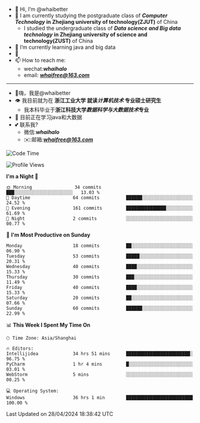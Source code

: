 - 👋 Hi, I’m @whaibetter
- 👀 I am currently studying the postgraduate class of ***Computer Technology* in Zhejiang university of technology(ZJUT)** of China
  -  I studied the undergraduate class of ***Data science and Big data technology* in Zhejiang university of science and technology(ZUST)** of China
- 🌱 I’m currently learning java and big data
- 💞️ 
- 📫 How to reach me: 
  - wechat:***whaihalo***
  - email: ***whaifree@163.com***
 ------------------------
- 👋嗨，我是@whaibetter
- 👁 我目前就为在 **浙江工业大学 就读*计算机技术* 专业硕士研究生**
  - 我本科毕业于**浙江科技大学*数据科学与大数据技术*专业**
- 🌴 目前正在学习java和大数据
- 💕 联系我?
  - 微信:***whaihalo***
  - ✉️:邮箱:***whaifree@163.com***

<!--START_SECTION:waka-->
![Code Time](http://img.shields.io/badge/Code%20Time-144%20hrs%202%20mins-blue)

![Profile Views](http://img.shields.io/badge/Profile%20Views-0-blue)

**I'm a Night 🦉** 

```text
🌞 Morning                34 commits          ███░░░░░░░░░░░░░░░░░░░░░░   13.03 % 
🌆 Daytime                64 commits          ██████░░░░░░░░░░░░░░░░░░░   24.52 % 
🌃 Evening                161 commits         ███████████████░░░░░░░░░░   61.69 % 
🌙 Night                  2 commits           ░░░░░░░░░░░░░░░░░░░░░░░░░   00.77 % 
```
📅 **I'm Most Productive on Sunday** 

```text
Monday                   18 commits          ██░░░░░░░░░░░░░░░░░░░░░░░   06.90 % 
Tuesday                  53 commits          █████░░░░░░░░░░░░░░░░░░░░   20.31 % 
Wednesday                40 commits          ████░░░░░░░░░░░░░░░░░░░░░   15.33 % 
Thursday                 30 commits          ███░░░░░░░░░░░░░░░░░░░░░░   11.49 % 
Friday                   40 commits          ████░░░░░░░░░░░░░░░░░░░░░   15.33 % 
Saturday                 20 commits          ██░░░░░░░░░░░░░░░░░░░░░░░   07.66 % 
Sunday                   60 commits          ██████░░░░░░░░░░░░░░░░░░░   22.99 % 
```


📊 **This Week I Spent My Time On** 

```text
🕑︎ Time Zone: Asia/Shanghai

🔥 Editors: 
Intellijidea             34 hrs 51 mins      ████████████████████████░   96.75 % 
PyCharm                  1 hr 4 mins         █░░░░░░░░░░░░░░░░░░░░░░░░   03.01 % 
WebStorm                 5 mins              ░░░░░░░░░░░░░░░░░░░░░░░░░   00.25 % 

💻 Operating System: 
Windows                  36 hrs 1 min        █████████████████████████   100.00 % 
```


 Last Updated on 28/04/2024 18:38:42 UTC
<!--END_SECTION:waka-->
